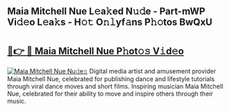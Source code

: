 ## Maia Mitchell Nue L𝚎a𝚔ed N𝚞𝚍e - Part-mWP Vi𝚍𝚎o L𝚎a𝚔s - H𝚘𝚝 O𝚗𝚕yf𝚊ns P𝚑𝚘tos BwQxU

# <h2><a href="http://kf1dfu.oniu.top/?m=Maia+Mitchell+Nue">🔗👉 🔴 Maia Mitchell Nue P𝚑ot𝚘𝚜 V𝚒d𝚎o</a></h2>

[![Maia Mitchell Nue Nu𝚍e𝚜](https://i.imgur.com/0qMVB7G.gif)](http://kf1dfu.oniu.top/?m=Maia+Mitchell+Nue)
Digital media artist and amusement provider Maia Mitchell Nue, celebrated for publishing dance and lifestyle tutorials through viral dance moves and short films. Inspiring musician Maia Mitchell Nue, celebrated for their ability to move and inspire others through their music.  

